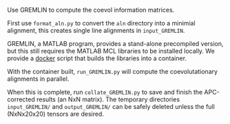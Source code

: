 Use GREMLIN to compute the coevol information matrices.

First use `format_aln.py` to convert the `aln` directory into a minimial alignment, this creates single line alignments in `input_GREMLIN`.

GREMLIN, a MATLAB program, provides a stand-alone precompiled version, but this still requires the MATLAB MCL libraries to be installed locally. We provide a [docker](docker_matlab) script that builds the libraries into a container.

With the container built, `run_GREMLIN.py` will compute the coevolutationary alignments in parallel. 

When this is complete, run `collate_GREMLIN.py` to save and finish the APC-corrected results (an NxN matrix). The temporary directories `input_GREMLIN/` and `output_GREMLIN/` can be safely deleted unless the full (NxNx20x20) tensors are desired.
